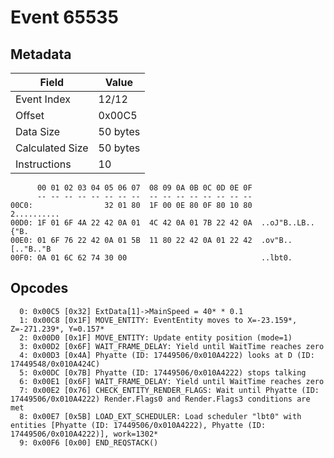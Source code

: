 # Event 65535

## Metadata

| Field           | Value    |
|-----------------|----------|
| Event Index     | 12/12    |
| Offset          | 0x00C5   |
| Data Size       | 50 bytes |
| Calculated Size | 50 bytes |
| Instructions    | 10       |

```
      00 01 02 03 04 05 06 07  08 09 0A 0B 0C 0D 0E 0F
      -- -- -- -- -- -- -- --  -- -- -- -- -- -- -- --
00C0:                32 01 80  1F 00 0E 80 0F 80 10 80       2..........
00D0: 1F 01 6F 4A 22 42 0A 01  4C 42 0A 01 7B 22 42 0A  ..oJ"B..LB..{"B.
00E0: 01 6F 76 22 42 0A 01 5B  11 80 22 42 0A 01 22 42  .ov"B..[.."B.."B
00F0: 0A 01 6C 62 74 30 00                              ..lbt0.         
```

## Opcodes

```
  0: 0x00C5 [0x32] ExtData[1]->MainSpeed = 40* * 0.1
  1: 0x00C8 [0x1F] MOVE_ENTITY: EventEntity moves to X=-23.159*, Z=-271.239*, Y=0.157*
  2: 0x00D0 [0x1F] MOVE_ENTITY: Update entity position (mode=1)
  3: 0x00D2 [0x6F] WAIT_FRAME_DELAY: Yield until WaitTime reaches zero
  4: 0x00D3 [0x4A] Phyatte (ID: 17449506/0x010A4222) looks at D (ID: 17449548/0x010A424C)
  5: 0x00DC [0x7B] Phyatte (ID: 17449506/0x010A4222) stops talking
  6: 0x00E1 [0x6F] WAIT_FRAME_DELAY: Yield until WaitTime reaches zero
  7: 0x00E2 [0x76] CHECK_ENTITY_RENDER_FLAGS: Wait until Phyatte (ID: 17449506/0x010A4222) Render.Flags0 and Render.Flags3 conditions are met
  8: 0x00E7 [0x5B] LOAD_EXT_SCHEDULER: Load scheduler "lbt0" with entities [Phyatte (ID: 17449506/0x010A4222), Phyatte (ID: 17449506/0x010A4222)], work=1302*
  9: 0x00F6 [0x00] END_REQSTACK()
```
